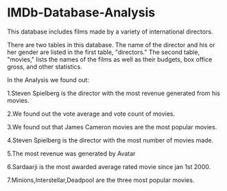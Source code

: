 # IMDb-Database-Analysis

This database includes films made by a variety of international directors.

There are two tables in this database. The name of the director and his or her gender are listed in the first table, "directors." The second table, "movies," lists the names of the films as well as their budgets, box office gross, and other statistics.

In the Analysis we found out:

1.Steven Spielberg is the director with the most revenue generated from his movies. 

2.We found out the vote average and vote count of movies.

3.We found out that James Cameron movies are the most popular movies.

4.Steven Spielberg is the director with the most number of movies made.

5.The most revenue was generated by Avatar

6.Sardaarji is the most awarded average rated movie since jan 1st 2000.

7.Minions,Interstellar,Deadpool are the three most popular movies.
